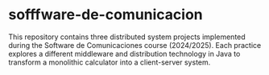 # sofffware-de-comunicacion
This repository contains three distributed system projects implemented during the Software de Comunicaciones course (2024/2025). Each practice explores a different middleware and distribution technology in Java to transform a monolithic calculator into a client-server system.
